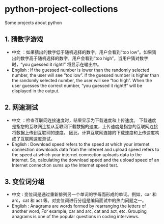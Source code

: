 # python-project-collections
Some projects about python

## 1. 猜数字游戏

- 中文 ：如果猜出的数字低于随机选择的数字，用户会看到“too low”。如果猜出的数字高于随机选择的数字，用户会看到“too high”。当用户猜对数字时，“you guessed it right!” 将显示在输出中。
- English :  If the guessed number is lower than the randomly selected number, the user will see “too low”. If the guessed number is higher than the randomly selected number, the user will see “too high”. When the user guesses the correct number, “you guessed it right!!” will be displayed in the output.

## 2. 网速测试

- 中文 ：检查互联网连接速度时，结果显示为下载速度和上传速度。 下载速度是指您的互联网连接从互联网下载数据的速度，上传速度是指您的互联网连接将数据上传到互联网的速度。 因此，计算互联网连接的下载速度和上传速度构成了互联网速度测试。
- English :  Download speed refers to the speed at which your internet connection downloads data from the internet and upload speed refers to the speed at which your internet connection uploads data to the internet. So, calculating the download speed and the upload speed of an Internet connection sums up the Internet speed test.

## 3. 变位词分组
- 中文 : 变位词是通过重新排列另一个单词的字母而形成的单词。例如，car 和 arc，cat 和 act 等。对变位词进行分组是编码面试中的热门问题之一。
- English : Anagrams are words formed by rearranging the letters of another word, For example, car and arc, cat and act, etc. Grouping anagrams is one of the popular questions in coding interviews. 